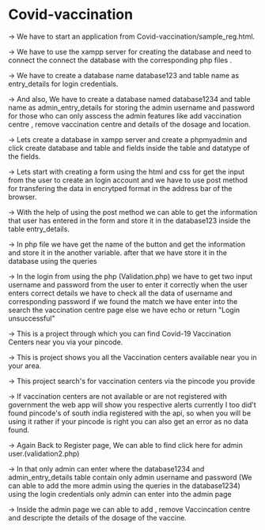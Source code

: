 # Covid-vaccination
→ We have to start an application from Covid-vaccination/sample_reg.html.

→ We have to use the xampp server for creating the database and need to connect the connect the database with the corresponding php files .

→ We have to create a database name database123 and table name as entry_details for login credentials.

→ And also, We have to create a database named database1234 and table name as admin_entry_details for storing the admin username and password for those who can only asscess the admin features like add vaccination centre , remove vaccination centre and details of the dosage and location.

→ Lets create a database in xampp server and create a phpmyadmin and click create database and table and fields inside the table and datatype of the fields.

→ Lets start with creating a form using the html and css for get the input from the user to create an login account and we have to use post method for transfering the data in encrytped format in the address bar of the browser.

→ With the help of using the post method we can able to get the information that user has entered in the form and store it in the database123 inside the table entry_details.

→ In php file we have get the name of the button and get the information and store it in the another variable. after that we have store it in the database using the queries

→ In the login from using the php (Validation.php) we have to get two input username and password from the user to enter it correctly when the user enters correct details we have to check all the data of username and corresponding password if we found the match we have enter into the search the vaccination centre page else we have echo or return "Login unsuccessful"

→ This is a project through which you can find Covid-19 Vaccination Centers near you via your pincode.

→ This is project shows you all the Vaccination centers available near you in your area.

→ This project search's for vaccination centers via the pincode you provide

→ If vaccination centers are not available or are not registered with government the web app will show you respective alerts currently I too did't found pincode's of south india registered with the api, so when you will be using it rather if your pincode is right you can also get an error as no data found.

→ Again Back to Register page, We can able to find click here for admin user.(validation2.php)

→ In that only admin can enter where the database1234 and admin_entry_details table contain only admin username and password (We can able to add the more admin using the queries in the database1234)  using the login credentials only admin can enter into the admin page

→ Inside the admin page we can able to add , remove Vaccincation centre and descripte the details of the dosage of the vaccine.
